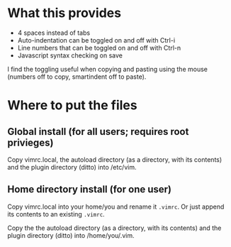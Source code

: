 # What this provides
- 4 spaces instead of tabs
- Auto-indentation can be toggled on and off with Ctrl-i
- Line numbers that can be toggled on and off with Ctrl-n
- Javascript syntax checking on save

I find the toggling useful when copying and pasting using the mouse (numbers off to copy, smartindent off to paste).

# Where to put the files

## Global install (for all users; requires root privieges)

Copy vimrc.local, the autoload directory (as a directory, with its contents) and the plugin directory (ditto) into /etc/vim.

## Home directory install (for one user)

Copy vimrc.local into your home/you and rename it `.vimrc`. Or just append its contents to an existing `.vimrc`.

Copy the the autoload directory (as a directory, with its contents) and the plugin directory (ditto) into /home/you/.vim.
